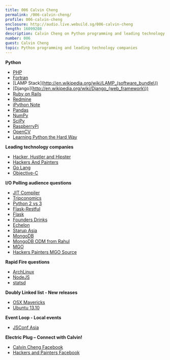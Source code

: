 ```yaml
---
title: 006 Calvin Cheng
permalink: /006-calvin-cheng/
profile: 006-calvin-cheng
enclosure: http://audio.live.webuild.sg/006-calvin-cheng
length: 16099208
description: Calvin Cheng on Python programming and leading technology companies
number: 006
guest: Calvin Cheng
topic: Python programming and leading technology companies
---
```


**Python**

- [PHP](http://en.wikipedia.org/wiki/Fortran)
- [Fortran](http://en.wikipedia.org/wiki/Fortran)
- [LAMP Stack](http://en.wikipedia.org/wiki/LAMP_(software_bundle\))
- [Django](http://en.wikipedia.org/wiki/Django_(web_framework\))
- [Ruby on Rails](http://rubyonrails.org/)
- [Redmine](http://www.redmine.org/)
- [iPython Note](http://ipython.org/notebook.html)
- [Pandas](http://pandas.pydata.org/)
- [NumPy](http://www.numpy.org/)
- [SciPy](http://www.scipy.org/)
- [RaspberryPi](http://www.raspberrypi.org/)
- [OpenCV](http://opencv.org/)
- [Learning Python the Hard Way](http://learnpythonthehardway.org/)

**Leading technology companies**

- [Hacker, Hustler and Hipster](http://www.forbes.com/sites/andyellwood/2012/08/22/the-dream-team-hipster-hacker-and-hustler/)
- [Hackers And Painters](http://hackersandpainters.sg)
- [Go Lang](http://golang.org/)
- [Objective-C](http://en.wikipedia.org/wiki/Objective-C)


**I/O Polling audience questions**

- [JIT Compiler](http://en.wikipedia.org/wiki/Just-in-time_compilation)
- [Tripconomics](https://www.tripconomics.com/)
- [Python 2 vs 3](https://wiki.python.org/moin/Python2orPython3)
- [Flask-Restful](http://flask-restful.readthedocs.org/en/latest/)
- [Flask](http://flask.pocoo.org/)
- [Founders Drinks](http://e27.co/tag/founders-drinks/)
- [Echelon](http://e27.co/echelon/)
- [Starup Asia](http://startupasia.techinasia.com/jkt2013/)
- [MongoDB](http://www.mongodb.org/)
- [MongoDB ODM from Rahul](https://github.com/rahulg/mongorm)
- [MGO](http://labix.org/mgo)
- [Hackers Painters MGO Source](https://github.com/hackerspainters/hp)

**Rapid Fire questions**

- [ArchLinux](https://www.archlinux.org/)
- [NodeJS](http://nodejs.org)
- [statsd](https://github.com/etsy/statsd/)

**Doubly Linked list - New releases**

- [OSX Mavericks](http://www.apple.com/osx/)
- [Ubuntu 13.10](http://releases.ubuntu.com/saucy/)

**Event Loop - Local events**

- [JSConf Asia](http://2013.jsconf.asia/)

**Electric Plug  – Connect with Calvin!**

- [Calvin Cheng Facebook](https://www.facebook.com/calvin.cheng.lc)
- [Hackers and Painters Facebook](https://www.facebook.com/groups/hackerspainters/events/)
